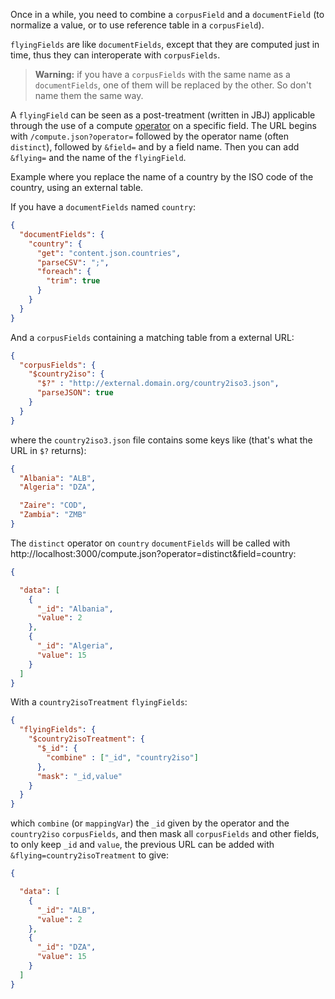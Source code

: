 Once in a while, you need to combine a `corpusField` and a `documentField` (to
normalize a value, or to use reference table in a `corpusField`).

`flyingFields` are like `documentFields`, except that they are computed just in
time, thus they can interoperate with `corpusFields`.

> **Warning:** if you have a `corpusFields` with the same name as a
> `documentFields`, one of them will be replaced by the other.
> So don't name them the same way.

A `flyingField` can be seen as a post-treatment (written in JBJ) applicable
through the use of a compute [operator](Operators.md) on a specific field. The
URL begins with `/compute.json?operator=` followed by the operator name (often
`distinct`), followed by `&field=` and by a field name. Then you can add
`&flying=` and the name of the `flyingField`.

Example where you replace the name of a country by the ISO code of the
country, using an external table.

If you have a `documentFields` named `country`:

```json
{
  "documentFields": {
    "country": {
      "get": "content.json.countries",
      "parseCSV": ";",
      "foreach": {
        "trim": true
      }
    }
  }
}
```

And a `corpusFields` containing a matching table from a external URL:

```json
{
  "corpusFields": {
    "$country2iso": {
      "$?" : "http://external.domain.org/country2iso3.json",
      "parseJSON": true
    }
  }
}
```

where the `country2iso3.json` file contains some keys like (that's what the
URL in `$?` returns):

```json
{
  "Albania": "ALB",
  "Algeria": "DZA",

  "Zaire": "COD",
  "Zambia": "ZMB"
}
```

The `distinct` operator on `country` `documentFields` will be called with 
http://localhost:3000/compute.json?operator=distinct&field=country:

```json
{

  "data": [
    {
      "_id": "Albania",
      "value": 2
    },
    {
      "_id": "Algeria",
      "value": 15
    }
  ]
}
```

With a `country2isoTreatment` `flyingFields`:

```json
{
  "flyingFields": {
    "$country2isoTreatment": {
      "$_id": {
        "combine" : ["_id", "country2iso"]
      },
      "mask": "_id,value"
    }
  }
}
```

which `combine` (or `mappingVar`) the `_id` given by the operator and the
`country2iso` `corpusFields`, and then mask all `corpusFields` and other
fields, to only keep `_id` and `value`, the previous URL can be added with
`&flying=country2isoTreatment` to give:

```json
{

  "data": [
    {
      "_id": "ALB",
      "value": 2
    },
    {
      "_id": "DZA",
      "value": 15
    }
  ]
}
```
